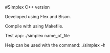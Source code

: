 #Simplex C++ version


Developed using Flex and Bison.


Compile with using Makefile.


Test app:
./simplex name_of_file


Help can be used with the command:
./simplex -h
